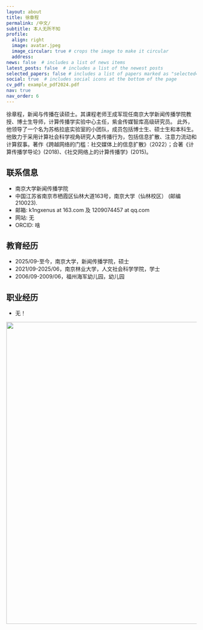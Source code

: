 ```yaml
---
layout: about
title: 徐章程
permalink: /中文/
subtitle: 本人无所不知
profile:
  align: right
  image: avatar.jpeg
  image_circular: true # crops the image to make it circular
  address:
news: false  # includes a list of news items
latest_posts: false  # includes a list of the newest posts
selected_papers: false # includes a list of papers marked as "selected={true}"
social: true  # includes social icons at the bottom of the page
cv_pdf: example_pdf2024.pdf
nav: true
nav_order: 6
---
```






徐章程，新闻与传播在读硕士。其课程老师王成军现任南京大学新闻传播学院教授、博士生导师，计算传播学实验中心主任，紫金传媒智库高级研究员。 此外，他领导了一个名为苏格拉底实验室的小团队，成员包括博士生、硕士生和本科生。他致力于采用计算社会科学视角研究人类传播行为，包括信息扩散、注意力流动和计算叙事。著作《跨越网络的门槛：社交媒体上的信息扩散》（2022）；合著《计算传播学导论》(2018)、《社交网络上的计算传播学》(2015)。

## 联系信息
- 南京大学新闻传播学院
- 中国江苏省南京市栖霞区仙林大道163号，南京大学（仙林校区） (邮编210023).
- 邮箱: k1ngxenus at 163.com 及 1209074457 at qq.com
- 网站: 无
- ORCID: 啥

## 教育经历
- 2025/09-至今，南京大学，新闻传播学院，硕士
- 2021/09-2025/06，南京林业大学，人文社会科学学院，学士
- 2006/09-2009/06，福州海军幼儿园，幼儿园

## 职业经历
- 无！



<a href="https://github.com/SocratesClub/SocratesClub.github.io/edit/master/_pages/%E4%B8%AD%E6%96%87.md">
  <img src="https://user-images.githubusercontent.com/543384/192227995-fdb3a693-2f68-4dc4-b9bd-06053066322f.png" width = "800" align="middle" />
</a>
